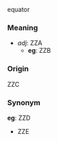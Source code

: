 equator
### Meaning
+ _adj_: ZZA
	+ __eg__: ZZB

### Origin

ZZC

### Synonym

__eg__: ZZD

+ ZZE


